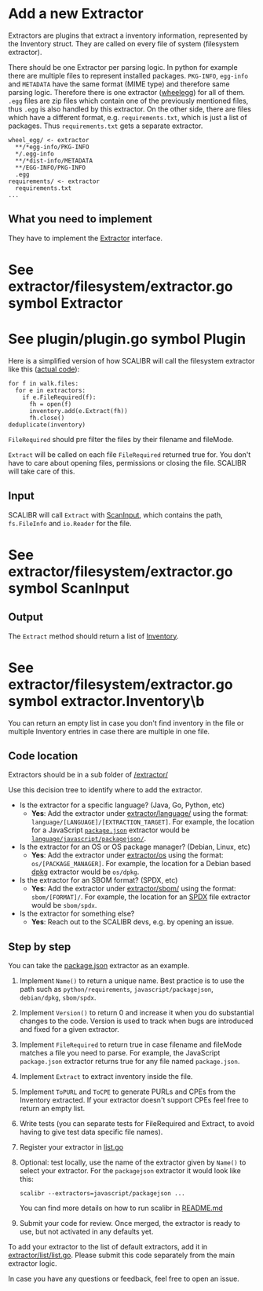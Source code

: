 # Add a new Extractor

Extractors are plugins that extract a inventory information, represented by the
Inventory struct. They are called on every file of system (filesystem
extractor).

There should be one Extractor per parsing logic. In python for example there are
multiple files to represent installed packages. `PKG-INFO`, `egg-info` and
`METADATA` have the same format (MIME type) and therefore same parsing logic.
Therefore there is one extractor
([wheelegg](/extractor/filesystem/language/python/wheelegg/extractor.go))
for all of them. `.egg` files are zip files which contain one of the previously
mentioned files, thus `.egg` is also handled by this extractor. On the other
side, there are files which have a different format, e.g. `requirements.txt`,
which is just a list of packages. Thus `requirements.txt` gets a separate
extractor.

```
wheel_egg/ <- extractor
  **/*egg-info/PKG-INFO
  */.egg-info
  **/*dist-info/METADATA
  **/EGG-INFO/PKG-INFO
  .egg
requirements/ <- extractor
  requirements.txt
...
```

## What you need to implement

They have to implement the
[Extractor](https://github.com/google/osv-scalibr/blob/43da57c6/extractor/filesystem/extractor.go#L38)
interface.

# See extractor/filesystem/extractor.go symbol Extractor

# See plugin/plugin.go symbol Plugin

Here is a simplified version of how SCALIBR will call the filesystem extractor
like this
([actual code](https://github.com/google/osv-scalibr/blob/43da57c6/extractor/filesystem/extractor.go#L108)):

```
for f in walk.files:
  for e in extractors:
    if e.FileRequired(f):
      fh = open(f)
      inventory.add(e.Extract(fh))
      fh.close()
deduplicate(inventory)
```

`FileRequired` should pre filter the files by their filename and fileMode.

`Extract` will be called on each file `FileRequired` returned true for. You
don't have to care about opening files, permissions or closing the file. SCALIBR
will take care of this.

## Input

SCALIBR will call `Extract` with
[ScanInput](https://github.com/google/osv-scalibr/blob/43da57c6/extractor/filesystem/extractor.go#L54),
which contains the path, `fs.FileInfo` and `io.Reader` for the file.

# See extractor/filesystem/extractor.go symbol ScanInput

## Output

The `Extract` method should return a list of
[Inventory](https://github.com/google/osv-scalibr/blob/43da57c6/extractor/filesystem/extractor.go#L85).

# See extractor/filesystem/extractor.go symbol extractor.Inventory\b

You can return an empty list in case you don't find inventory in the file or
multiple Inventory entries in case there are multiple in one file.

## Code location

Extractors should be in a sub folder of
[/extractor/](/extractor/)

Use this decision tree to identify where to add the extractor.

-   Is the extractor for a specific language? (Java, Go, Python, etc)
    -   **Yes**: Add the extractor under
        [extractor/language/](/extractor/filesystem/language/)
        using the format: `language/[LANGUAGE]/[EXTRACTION_TARGET]`. For
        example, the location for a JavaScript
        [`package.json`](https://docs.npmjs.com/cli/v9/configuring-npm/package-json)
        extractor would be
        [`language/javascript/packagejson/`](/extractor/filesystem/language/javascript/packagejson/).
-   Is the extractor for an OS or OS package manager? (Debian, Linux, etc)
    -   **Yes**: Add the extractor under
        [extractor/os](/extractor/filesystem/os)
        using the format: `os/[PACKAGE_MANAGER]`. For example, the location for
        a Debian based [dpkg](https://man7.org/linux/man-pages/man1/dpkg.1.html)
        extractor would be `os/dpkg`.
-   Is the extractor for an SBOM format? (SPDX, etc)
    -   **Yes**: Add the extractor under
        [extractor/sbom/](/extractor/filesystem/sbom/)
        using the format: `sbom/[FORMAT]/`. For example, the location for an
        [SPDX](https://spdx.dev/) file extractor would be `sbom/spdx`.
-   Is the extractor for something else?
    -   **Yes**: Reach out to the SCALIBR devs,
        e.g. by opening an issue.

## Step by step

You can take the [package.json](/extractor/filesystem/language/javascript/packagejson/extractor.go)
extractor as an example.

1.  Implement `Name()` to return a unique name. Best practice is to use the path
    such as `python/requirements`, `javascript/packagejson`, `debian/dpkg`,
    `sbom/spdx`.
1.  Implement `Version()` to return 0 and increase it when you do substantial
    changes to the code. Version is used to track when bugs are introduced and
    fixed for a given extractor.
1.  Implement `FileRequired` to return true in case filename and fileMode
    matches a file you need to parse. For example, the JavaScript `package.json`
    extractor returns true for any file named `package.json`.
1.  Implement `Extract` to extract inventory inside the file.
1.  Implement `ToPURL` and `ToCPE` to generate PURLs and CPEs from the Inventory
    extracted. If your extractor doesn't support CPEs feel free to return an empty
    list.
1.  Write tests (you can separate tests for FileRequired and Extract, to avoid
    having to give test data specific file names).
1.  Register your extractor in
    [list.go](/extractor/filesystem/list/list.go)
1.  Optional: test locally, use the name of the extractor given by `Name()` to
    select your extractor. For the `packagejson` extractor it would look like
    this:

    ```
    scalibr --extractors=javascript/packagejson ...
    ```

    You can find more details on how to run scalibr in
    [README.md](/README.md#as-a-standalone-binary)

1.  Submit your code for review. Once merged, the extractor is ready to use, but
    not activated in any defaults yet.

To add your extractor to the list of default extractors, add it in
[extractor/list/list.go](/extractor/filesystem/list/list.go).
Please submit this code separately from the main extractor logic.

In case you have any questions or feedback, feel free to open an issue.
